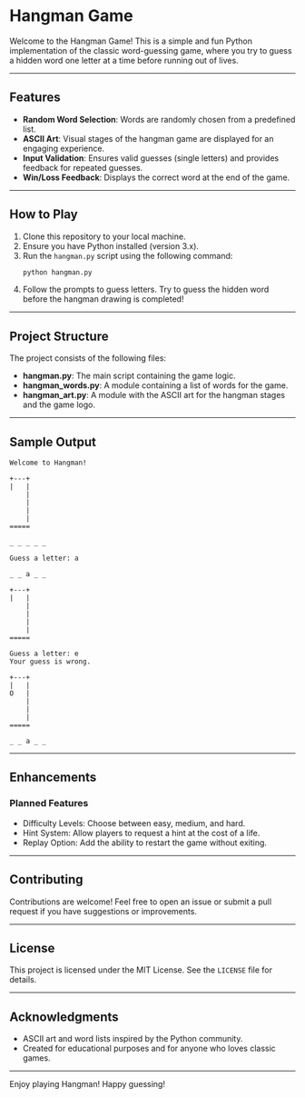 # Hangman Game

Welcome to the Hangman Game! This is a simple and fun Python implementation of the classic word-guessing game, where you try to guess a hidden word one letter at a time before running out of lives.

---

## Features
- **Random Word Selection**: Words are randomly chosen from a predefined list.
- **ASCII Art**: Visual stages of the hangman game are displayed for an engaging experience.
- **Input Validation**: Ensures valid guesses (single letters) and provides feedback for repeated guesses.
- **Win/Loss Feedback**: Displays the correct word at the end of the game.

---

## How to Play
1. Clone this repository to your local machine.
2. Ensure you have Python installed (version 3.x).
3. Run the `hangman.py` script using the following command:
   ```bash
   python hangman.py
   ```
4. Follow the prompts to guess letters. Try to guess the hidden word before the hangman drawing is completed!

---

## Project Structure
The project consists of the following files:

- **hangman.py**: The main script containing the game logic.
- **hangman_words.py**: A module containing a list of words for the game.
- **hangman_art.py**: A module with the ASCII art for the hangman stages and the game logo.

---

## Sample Output
```
Welcome to Hangman!

+---+
|   |
    |
    |
    |
    |
=====

_ _ _ _ _

Guess a letter: a

_ _ a _ _

+---+
|   |
    |
    |
    |
    |
=====

Guess a letter: e
Your guess is wrong.

+---+
|   |
O   |
    |
    |
    |
=====

_ _ a _ _
```

---

## Enhancements
### Planned Features
- Difficulty Levels: Choose between easy, medium, and hard.
- Hint System: Allow players to request a hint at the cost of a life.
- Replay Option: Add the ability to restart the game without exiting.

---

## Contributing
Contributions are welcome! Feel free to open an issue or submit a pull request if you have suggestions or improvements.

---

## License
This project is licensed under the MIT License. See the `LICENSE` file for details.

---

## Acknowledgments
- ASCII art and word lists inspired by the Python community.
- Created for educational purposes and for anyone who loves classic games.

---

Enjoy playing Hangman! Happy guessing!

